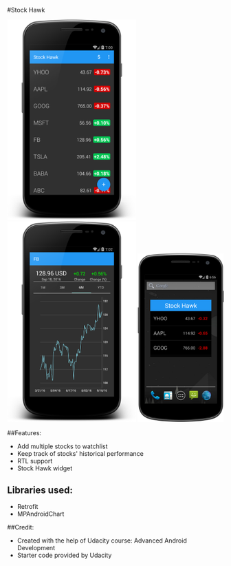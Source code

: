 #Stock Hawk

<img src="https://github.com/xdeng9/StockHawk-master/blob/master/screenshot/device-2016-09-18-160049.png" width="300"/>
<img src="https://github.com/xdeng9/StockHawk-master/blob/master/screenshot/device-2016-09-18-160251.png" width="300"/>
<img src="https://github.com/xdeng9/StockHawk-master/blob/master/screenshot/device-2016-09-18-155627.png" width="200"/>

##Features:
- Add multiple stocks to watchlist
- Keep track of stocks' historical performance
- RTL support
- Stock Hawk widget

## Libraries used:
- Retrofit
- MPAndroidChart

##Credit:
- Created with the help of Udacity course: Advanced Android Development
- Starter code provided by Udacity


